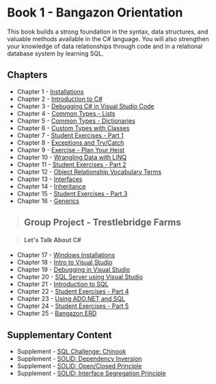# Book 1 - Bangazon Orientation

This book builds a strong foundation in the syntax, data structures, and valuable methods available in the C# language. You will also strengthen your knowledge of data relationships through code and in a relational database system by learning SQL.

## Chapters

* Chapter 1 - [Installations](./chapters/INSTALLATIONS.md)
* Chapter 2 - [Introduction to C#](./chapters/CSHARP_INTRO.md)
* Chapter 3 - [Debugging C# in Visual Studio Code](./chapters/DEBUGGING_VSCODE.md)
* Chapter 4 - [Common Types - Lists](./chapters/DATA_STRUCTURES_LIST.md)
* Chapter 5 - [Common Types - Dictionaries](./chapters/DATA_STRUCTURES_DICTIONARY.md)
* Chapter 6 - [Custom Types with Classes](./chapters/CLASSES_INTRO.md)
* Chapter 7 - [Student Exercises - Part 1](./chapters/STUDENT_EXERCISES_TYPES.md)
* Chapter 8 - [Exceptions and Try/Catch](./chapters/TRY_CATCH_INTRO.md)
* Chapter 9 - [Exercise - Plan Your Heist](./chapters/PLAN_YOUR_HEIST.md)
* Chapter 10 - [Wrangling Data with LINQ](./chapters/LINQ_INTRO.md)
* Chapter 11 - [Student Exercises - Part 2](./chapters/STUDENT_EXERCISES_LINQ.md)
* Chapter 12 - [Object Relationship Vocabulary Terms](./chapters/RELATIONSHIPS.md)
* Chapter 13 - [Interfaces](./chapters/INTERFACES_INTRO.md)
* Chapter 14 - [Inheritance](./chapters/INHERITANCE_INTRO.md)
* Chapter 15 - [Student Exercises - Part 3](./chapters/STUDENT_EXERCISES_INHERITANCE.md)
* Chapter 16 - [Generics](./chapters/GENERICS_INTRO.md)

> ## __Group Project__ - Trestlebridge Farms

> #### Let's Talk About C#

* Chapter 17 - [Windows Installations](./chapters/WINDOWS_PRO_INSTALLS.md)
* Chapter 18 - [Intro to Visual Studio](./chapters/VISUAL_STUDIO.md)
* Chapter 19 - [Debugging in Visual Studio](./chapters/DEBUGGING_VS.md)
* Chapter 20 - [SQL Server using Visual Studio](./chapters/SQL_SERVER_AND_VISUAL_STUDIO.md)
* Chapter 21 - [Introduction to SQL](./chapters/SQL_INTRO.md)
* Chapter 22 - [Student Exercises - Part 4](./chapters/STUDENT_EXERCISES_SQL.md)
* Chapter 23 - [Using ADO.NET and SQL](./chapters/ADONET_INTRO.md)
* Chapter 24 - [Student Exercises - Part 5](./chapters/STUDENT_EXERCISES_ADONET.md)
* Chapter 25 - [Bangazon ERD](./chapters/BANGAZON_ERD.md)

## Supplementary Content
* Supplement - [SQL Challenge: Chinook](./chapters/CHINOOK.md)
* Supplement - [SOLID: Dependency Inversion](./chapters/DEPENDENCY_INVERSION.md)
* Supplement - [SOLID: Open/Closed Principle](./chapters/OPEN_CLOSED_PRINCIPLE.md)
* Supplement - [SOLID: Interface Segregation Principle](./chapters/INTERFACE_SEGREGATION_PRINCIPLE.md)
